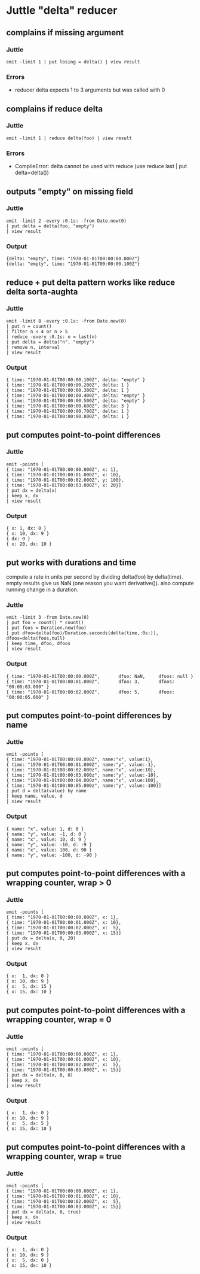 # Juttle "delta" reducer

## complains if missing argument
### Juttle
    emit -limit 1 | put losing = delta() | view result

### Errors
   * reducer delta expects 1 to 3 arguments but was called with 0

## complains if reduce delta
### Juttle
    emit -limit 1 | reduce delta(foo) | view result

### Errors
   * CompileError: delta cannot be used with reduce (use reduce last | put delta=delta())

## outputs "empty" on missing field
### Juttle
    emit -limit 2 -every :0.1s: -from Date.new(0)
    | put delta = delta(foo, "empty")
    | view result

### Output
    {delta: "empty", time: "1970-01-01T00:00:00.000Z"}
    {delta: "empty", time: "1970-01-01T00:00:00.100Z"}

## reduce + put delta pattern works like reduce delta sorta-aughta

### Juttle

    emit -limit 8 -every :0.1s: -from Date.new(0)
    | put n = count()
    | filter n < 4 or n > 5
    | reduce -every :0.1s: n = last(n)
    | put delta = delta("n", "empty")
    | remove n, interval
    | view result

### Output

    { time: "1970-01-01T00:00:00.100Z", delta: "empty" }
    { time: "1970-01-01T00:00:00.200Z", delta: 1 }
    { time: "1970-01-01T00:00:00.300Z", delta: 1 }
    { time: "1970-01-01T00:00:00.400Z", delta: "empty" }
    { time: "1970-01-01T00:00:00.500Z", delta: "empty" }
    { time: "1970-01-01T00:00:00.600Z", delta: 3 }
    { time: "1970-01-01T00:00:00.700Z", delta: 1 }
    { time: "1970-01-01T00:00:00.800Z", delta: 1 }

## put computes point-to-point differences
### Juttle
    emit -points [
    { time: "1970-01-01T00:00:00.000Z", x: 1},
    { time: "1970-01-01T00:00:01.000Z", x: 10},
    { time: "1970-01-01T00:00:02.000Z", y: 100},
    { time: "1970-01-01T00:00:03.000Z", x: 20}]
    | put dx = delta(x)
    | keep x, dx
    | view result

### Output
    { x: 1, dx: 0 }
    { x: 10, dx: 9 }
    { dx: 0 }
    { x: 20, dx: 10 }

## put works with durations and time
compute a rate in units per second by dividing delta(foo) by delta(time).
empty results give us NaN (one reason you want derivative()).
also compute running change in a duration.
### Juttle
    emit -limit 3 -from Date.new(0)
    | put foo = count() * count()
    | put foos = Duration.new(foo)
    | put dfoo=delta(foo)/Duration.seconds(delta(time,:0s:)), dfoos=delta(foos,null)
    | keep time, dfoo, dfoos
    | view result

### Output
    { time: "1970-01-01T00:00:00.000Z",       dfoo: NaN,     dfoos: null }
    { time: "1970-01-01T00:00:01.000Z",       dfoo: 3,       dfoos: "00:00:03.000" }
    { time: "1970-01-01T00:00:02.000Z",       dfoo: 5,       dfoos: "00:00:05.000" }

## put computes point-to-point differences by name
### Juttle
    emit -points [
    { time: "1970-01-01T00:00:00.000Z", name:"x", value:1},
    { time: "1970-01-01T00:00:01.000Z", name:"y", value:-1},
    { time: "1970-01-01t00:00:02.000z", name:"x", value:10},
    { time: "1970-01-01t00:00:03.000z", name:"y", value:-10},
    { time: "1970-01-01t00:00:04.000z", name:"x", value:100},
    { time: "1970-01-01t00:00:05.000z", name:"y", value:-100}]
    | put d = delta(value) by name
    | keep name, value, d
    | view result

### Output
    { name: "x", value: 1, d: 0 }
    { name: "y", value: -1, d: 0 }
    { name: "x", value: 10, d: 9 }
    { name: "y", value: -10, d: -9 }
    { name: "x", value: 100, d: 90 }
    { name: "y", value: -100, d: -90 }

## put computes point-to-point differences with a wrapping counter, wrap > 0
### Juttle
    emit -points [
    { time: "1970-01-01T00:00:00.000Z", x: 1},
    { time: "1970-01-01T00:00:01.000Z", x: 10},
    { time: "1970-01-01T00:00:02.000Z", x:  5},
    { time: "1970-01-01T00:00:03.000Z", x: 15}]
    | put dx = delta(x, 0, 20)
    | keep x, dx
    | view result

### Output
    { x:  1, dx: 0 }
    { x: 10, dx: 9 }
    { x:  5, dx: 15 }
    { x: 15, dx: 10 }

## put computes point-to-point differences with a wrapping counter, wrap = 0
### Juttle
    emit -points [
    { time: "1970-01-01T00:00:00.000Z", x: 1},
    { time: "1970-01-01T00:00:01.000Z", x: 10},
    { time: "1970-01-01T00:00:02.000Z", x:  5},
    { time: "1970-01-01T00:00:03.000Z", x: 15}]
    | put dx = delta(x, 0, 0)
    | keep x, dx
    | view result

### Output
    { x:  1, dx: 0 }
    { x: 10, dx: 9 }
    { x:  5, dx: 5 }
    { x: 15, dx: 10 }

## put computes point-to-point differences with a wrapping counter, wrap = true
### Juttle
    emit -points [
    { time: "1970-01-01T00:00:00.000Z", x: 1},
    { time: "1970-01-01T00:00:01.000Z", x: 10},
    { time: "1970-01-01T00:00:02.000Z", x:  5},
    { time: "1970-01-01T00:00:03.000Z", x: 15}]
    | put dx = delta(x, 0, true)
    | keep x, dx
    | view result

### Output
    { x:  1, dx: 0 }
    { x: 10, dx: 9 }
    { x:  5, dx: 0 }
    { x: 15, dx: 10 }
